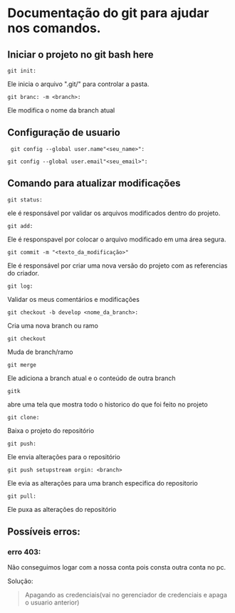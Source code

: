 # Documentação do git para ajudar nos comandos.

## Iniciar o projeto no git bash here
````
git init:
````
Ele inicia o arquivo ".git/" para controlar a pasta.

````
git branc: -m <branch>:
````
Ele modifica o nome da branch atual
## Configuração de usuario
````
 git config --global user.name"<seu_name>":
````
 ````
 git config --global user.email"<seu_email>":
````
 ## Comando para atualizar modificações
````
git status:
````
 ele é responsável por validar os arquivos modificados dentro do projeto.
````
git add:
````
 Ele é responspavel por colocar o arquivo modificado em uma área segura.
````
git commit -m "<texto_da_modificação>"
````
Ele é responsável por criar uma nova versão do projeto com as referencias do criador.

````
git log:
````
 Validar os meus comentários e modificações
````
git checkout -b develop <nome_da_branch>:
````
 Cria uma nova branch ou ramo
````
git checkout
````
 Muda de branch/ramo
````
git merge
````
 Ele adiciona a branch atual e o conteúdo de outra branch
````
gitk
````
 abre uma tela que mostra todo o historico do que foi feito no projeto
````
git clone:
````
 Baixa o projeto do repositório
````
git push:
````
 Ele envia alterações para o repositório
````
git push setupstream orgin: <branch>
````
Ele evia as alterações para uma branch especifica do repositorio
 
````
git pull:
````
 Ele puxa as alterações do repositório


## Possíveis erros: 
### erro 403:
Não conseguimos logar com a nossa conta pois consta outra conta no pc.

Solução: 
> Apagando as credenciais(vai no gerenciador de credenciais e apaga o usuario anterior)

